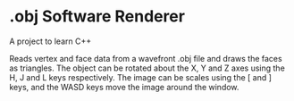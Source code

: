 # .obj Software Renderer
A project to learn C++

Reads vertex and face data from a wavefront .obj file and draws the faces as triangles. The object can be rotated about the X, Y and Z axes using the H, J and L keys respectively. The image can be scales using the \[ and \] keys, and the WASD keys move the image around the window.
